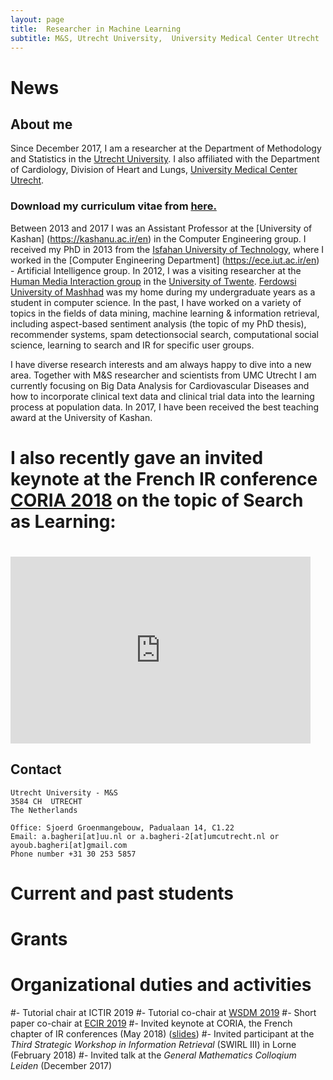 ```yaml
---
layout: page
title:  Researcher in Machine Learning
subtitle: M&S, Utrecht University,  University Medical Center Utrecht
---
```

# News
## About me

Since December 2017, I am a researcher at the Department of Methodology and Statistics in the [Utrecht University](https://www.uu.nl/en).
I also affiliated with the Department of Cardiology, Division of Heart and Lungs, [University Medical Center Utrecht](https://www.umcutrecht.nl/en/1).

### Download my curriculum vitae from [here.](https://drive.google.com/file/d/1wDR7fAWaXH_aurKYTDM-ee0LlMZAUDkj/view?usp=sharing)

Between 2013 and 2017 I was an Assistant Professor at the [University of Kashan] (https://kashanu.ac.ir/en) in the Computer Engineering group.
I received my PhD in 2013 from the [Isfahan University of Technology](https://www.iut.ac.ir/en), where I worked in the [Computer Engineering Department]
(https://ece.iut.ac.ir/en) - Artificial Intelligence group. In 2012, I was a visiting researcher at the 
[Human Media Interaction group](http://hmi.ewi.utwente.nl/) in the [University of Twente](https://www.utwente.nl/). 
[Ferdowsi University of Mashhad](https://en.um.ac.ir/) was my home during my undergraduate years as a student
in computer science.
In the past, I have worked on a variety of topics in the fields of data mining, machine learning & information retrieval, 
including aspect-based sentiment analysis (the topic of my PhD thesis), recommender systems, spam detectionsocial search, computational social science, 
learning to search and IR for specific user groups.

I have diverse research interests and am always happy to dive into a new area. Together with M&S researcher and scientists from UMC Utrecht
I am currently focusing on Big Data Analysis for Cardiovascular Diseases and how to incorporate clinical text data and clinical trial data
into the learning process at population data. In 2017, I have been received the best teaching award at the University of Kashan.

# I also recently gave an invited keynote at the French IR conference [CORIA 2018](https://project.inria.fr/coriataln2018/fr/) on the topic of Search as Learning:

# <iframe src="https://docs.google.com/presentation/d/e/2PACX-1vSfP28laIeF0CUrqvfDKBCQp8vp-SHgHpouZ5O7xVREVK0ky7WiGuGdmsJRS13caF9Fh3y3fuAzvFlM/embed?start=false&loop=false&delayms=3000" frameborder="0" width="480" height="299" allowfullscreen="true" mozallowfullscreen="true" webkitallowfullscreen="true"></iframe>

## Contact

```
Utrecht University - M&S
3584 CH  UTRECHT
The Netherlands

Office: Sjoerd Groenmangebouw, Padualaan 14, C1.22
Email: a.bagheri[at]uu.nl or a.bagheri-2[at]umcutrecht.nl or ayoub.bagheri[at]gmail.com
Phone number +31 30 253 5857
```

# Current and past students

# Grants

# Organizational duties and activities
#- Tutorial chair at ICTIR 2019
#- Tutorial co-chair at [WSDM 2019](http://www.wsdm-conference.org/2019/)
#- Short paper co-chair at [ECIR 2019](http://ecir2019.org/)
#- Invited keynote at CORIA, the French chapter of IR conferences (May 2018) ([slides](https://docs.google.com/presentation/d/e/2PACX-1vSfP28laIeF0CUrqvfDKBCQp8vp-SHgHpouZ5O7xVREVK0ky7WiGuGdmsJRS13caF9Fh3y3fuAzvFlM/pub?start=false&loop=false&delayms=3000#slide=id.g1eacb904ba_0_0))
#- Invited participant at the *Third Strategic Workshop in Information Retrieval* (SWIRL III) in Lorne (February 2018)
#- Invited talk at the *General Mathematics Colloqium Leiden* (December 2017)
